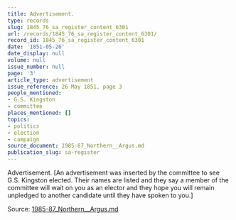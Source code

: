 ```yaml
---
title: Advertisement.
type: records
slug: 1845_76_sa_register_content_6301
url: /records/1845_76_sa_register_content_6301/
record_id: 1845_76_sa_register_content_6301
date: '1851-05-26'
date_display: null
volume: null
issue_number: null
page: '3'
article_type: advertisement
issue_reference: 26 May 1851, page 3
people_mentioned:
- G.S. Kingston
- committee
places_mentioned: []
topics:
- politics
- election
- campaign
source_document: 1985-87_Northern__Argus.md
publication_slug: sa-register
---
```


Advertisement.  [An advertisement was inserted by the committee to see G.S. Kingston elected.  Their names are listed and they say a member of the committee will wait on you as an elector and they hope you will remain unpledged to another candidate until they have spoken to you.]

Source: [1985-87_Northern__Argus.md](/downloads/markdown/1985-87_Northern__Argus.md)
